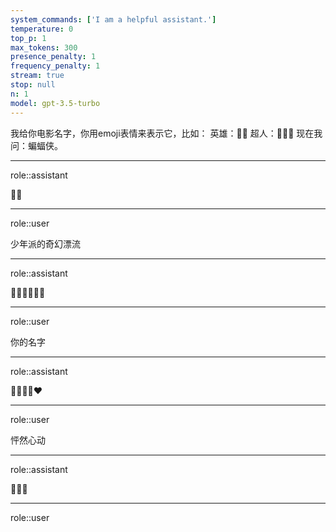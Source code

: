 ```yaml
---
system_commands: ['I am a helpful assistant.']
temperature: 0
top_p: 1
max_tokens: 300
presence_penalty: 1
frequency_penalty: 1
stream: true
stop: null
n: 1
model: gpt-3.5-turbo
---
```


我给你电影名字，你用emoji表情来表示它，比如：
英雄：🦸‍♀️
超人：🦸🏻‍♀️
现在我问：蝙蝠侠。

<hr class="__chatgpt_plugin">

role::assistant

🦇👨

<hr class="__chatgpt_plugin">

role::user

少年派的奇幻漂流

<hr class="__chatgpt_plugin">

role::assistant

🧑‍🦱🐯🚣‍♂️✨

<hr class="__chatgpt_plugin">

role::user

你的名字

<hr class="__chatgpt_plugin">

role::assistant

👦💬👧💭❤️

<hr class="__chatgpt_plugin">

role::user

怦然心动

<hr class="__chatgpt_plugin">

role::assistant

💓💓💓

<hr class="__chatgpt_plugin">

role::user

